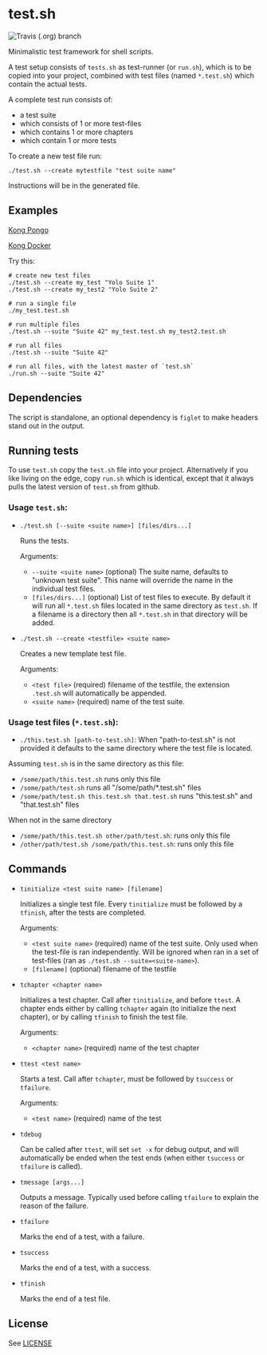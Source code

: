 # test.sh
![Travis (.org) branch](https://img.shields.io/travis/com/Tieske/test.sh/master?logo=travis)

Minimalistic test framework for shell scripts.

A test setup consists of `tests.sh` as test-runner (or `run.sh`), which is to be
copied into your project, combined with test files (named `*.test.sh`) which
contain the actual tests.

A complete test run consists of:
- a test suite
- which consists of 1 or more test-files
- which contains 1 or more chapters
- which contain 1 or more tests

To create a new test file run:

```shell
./test.sh --create mytestfile "test suite name"
```

Instructions will be in the generated file.

## Examples

[Kong Pongo](https://github.com/Kong/kong-pongo/tree/master/assets/ci)

[Kong Docker](https://github.com/Kong/docker-kong/tree/master/tests)

Try this:
```shell
# create new test files
./test.sh --create my_test "Yolo Suite 1"
./test.sh --create my_test2 "Yolo Suite 2"

# run a single file
./my_test.test.sh

# run multiple files
./test.sh --suite "Suite 42" my_test.test.sh my_test2.test.sh

# run all files
./test.sh --suite "Suite 42"

# run all files, with the latest master of `test.sh`
./run.sh --suite "Suite 42"
```

## Dependencies

The script is standalone, an optional dependency is `figlet` to make headers
stand out in the output.

## Running tests

To use `test.sh` copy the `test.sh` file into your project. Alternatively if you
like living on the edge, copy `run.sh` which is identical, except that it always
pulls the latest version of `test.sh` from github.

### Usage `test.sh`:

- `./test.sh [--suite <suite name>] [files/dirs...]`

  Runs the tests.

  Arguments:
  * `--suite <suite name>` (optional) The suite name, defaults to "unknown
    test suite". This name will override the name in the individual test files.
  * `[files/dirs...]` (optional) List of test files to execute. By default it will
    run all `*.test.sh` files located in the same directory as `test.sh`.
    If a filename is a directory then all `*.test.sh` in that directory will be
    added.

- `./test.sh --create <testfile> <suite name>`

  Creates a new template test file.

  Arguments:
  * `<test file>` (required) filename of the testfile, the extension `.test.sh`
    will automatically be appended.
  * `<suite name>` (required) name of the test suite.



### Usage test files (`*.test.sh`):

- `./this.test.sh [path-to-test.sh]`:
  When "path-to-test.sh" is not provided it defaults to the same directory where
  the test file is located.


Assuming `test.sh` is in the same directory as this file:

- `/some/path/this.test.sh` runs only this file
- `/some/path/test.sh` runs all "/some/path/*.test.sh" files
- `/some/path/test.sh this.test.sh that.test.sh` runs "this.test.sh" and "that.test.sh" files

When not in the same directory

- `/some/path/this.test.sh other/path/test.sh`: runs only this file
- `/other/path/test.sh /some/path/this.test.sh`: runs only this file


## Commands

* `tinitialize <test suite name> [filename]`

  Initializes a single test file. Every `tinitialize`
  must be followed by a `tfinish`, after the tests are completed.
  
  Arguments:
  * `<test suite name>` (required) name of the test suite. Only used when the
    test-file is ran independently. Will be ignored when ran in a set of
    test-files (ran as `./test.sh --suite=<suite-name>`).
  * `[filename]` (optional) filename of the testfile


* `tchapter <chapter name>`

  Initializes a test chapter. Call after `tinitialize`, and before `ttest`. A
  chapter ends either by calling `tchapter` again (to initialize the next
  chapter), or by calling `tfinish` to finish the test file.

  Arguments:
  * `<chapter name>` (required) name of the test chapter


* `ttest <test name>`

  Starts a test. Call after `tchapter`, must be followed by `tsuccess` or
  `tfailure`.

  Arguments:
  * `<test name>` (required) name of the test

* `tdebug`

  Can be called after `ttest`, will set `set -x` for debug output, and will
  automatically be ended when the test ends (when either `tsuccess` or
  `tfailure` is called).

* `tmessage [args...]`

  Outputs a message. Typically used before calling `tfailure` to explain the
  reason of the failure.

* `tfailure`

  Marks the end of a test, with a failure.

* `tsuccess`

  Marks the end of a test, with a success.

* `tfinish`

  Marks the end of a test file.

## License

See [LICENSE](LICENSE)
